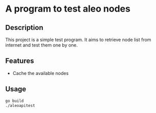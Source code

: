 # A program to test aleo nodes

## Description

This project is a simple test program. It aims to retrieve node list from internet and test them one by one.

## Features

- Cache the available nodes

## Usage

```bash
go build
./aleoapitest
```
